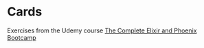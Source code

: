 # Cards

Exercises from the Udemy course [The Complete Elixir and Phoenix Bootcamp](www.udemy.com/the-complete-elixir-and-phoenix-bootcamp-and-tutorial)

